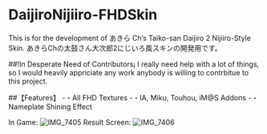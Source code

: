 # DaijiroNijiiro-FHDSkin

This is for the development of あきら Ch’s Taiko-san Daijiro 2 Nijiiro-Style Skin.
あきらChの太鼓さん大次郎2にじいろ風スキンの開発用です。

##!In Desperate Need of Contributors¡
I really need help with a lot of things, so I would heavily appriciate any work anybody is willing to contrbitue to this project.

##【Features】
-・All FHD Textures
-・IA, Miku, Touhou, iM@S Addons
-・Nameplate Shining Effect

In Game:
![IMG_7405](https://user-images.githubusercontent.com/89967231/131828818-14a8226b-5697-4a32-92c2-a064d3f9b6cc.jpeg)
Result Screen:
![IMG_7406](https://user-images.githubusercontent.com/89967231/131828819-5f3853df-90c2-4103-bb77-03b868e69da4.jpeg)

